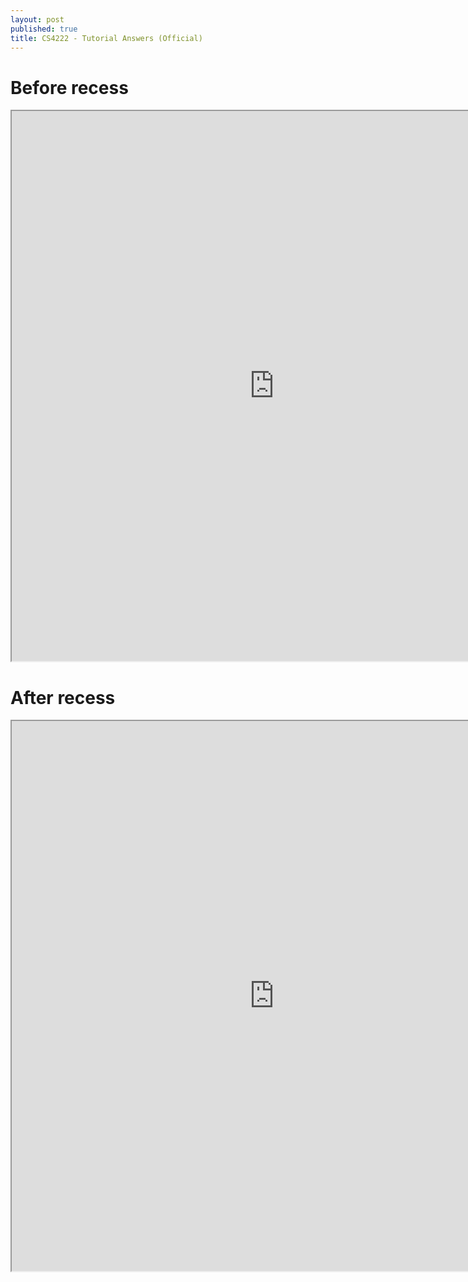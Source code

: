 ```yaml
---
layout: post
published: true
title: CS4222 - Tutorial Answers (Official)
---
```


# Before recess
<iframe src="https://drive.google.com/file/d/1GbS2FJtLHcBI3wwAwMrXwd69y15ngCo6/preview" width="840" height="880"></iframe>

# After recess
<iframe src="https://drive.google.com/file/d/17tpmNxZ49y9RR3ADnlWhuoZdQ8N1FGYF/preview" width="840" height="880"></iframe>
